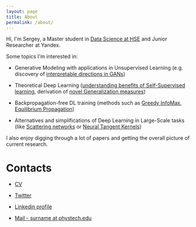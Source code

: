 ```yaml
---
layout: page
title: About
permalink: /about/
---
```


Hi, I'm Sergey, a Master student in [Data Science at HSE](https://www.hse.ru/en/ma/datasci/) and Junior Researcher at Yandex.


Some topics I'm interested in:

- Generative Modeling with applications in Unsupervised Learning (e.g. discovery of [interpretable directions in GANs](http://proceedings.mlr.press/v119/voynov20a.html))

- Theoretical Deep Learning ([understanding benefits of Self-Supervised learning](https://arxiv.org/abs/2102.08850), derivation of [novel Generalization measures](https://windowsontheory.org/2020/10/18/understanding-generalization-requires-rethinking-deep-learning/))

- Backpropagation-free DL training (methods such as [Greedy InfoMax](https://proceedings.neurips.cc/paper/2019/hash/851300ee84c2b80ed40f51ed26d866fc-Abstract.html), [Equilibrium Propagation](https://www.frontiersin.org/articles/10.3389/fncom.2017.00024/full))

- Alternatives and simplifications of Deep Learning in Large-Scale tasks (like [Scattering networks](https://openreview.net/forum?id=SJxWS64FwH) or [Neural Tangent Kernels](https://papers.nips.cc/paper/2018/hash/5a4be1fa34e62bb8a6ec6b91d2462f5a-Abstract.html))

I also enjoy digging through a lot of papers and getting the overall picture of current research.

# Contacts

- [CV](https://janrocketman.github.io/assets/CV_Chervontsev.pdf)

- [Twitter](https://twitter.com/Schmidhoobough)

- [Linkedin profile](linkedin.com/in/sergey-chervontsev-78436416b)

- [Mail - surname at phystech.edu](mailto:chervontsev.ss@phystech.edu)

